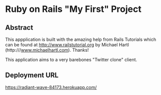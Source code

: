 # Ruby on Rails "My First" Project

## Abstract
This appplication is built with the amazing help from Rails Tutorials which can be found at http://www.railstutorial.org by Michael Hartl (http:///www.michaelhartl.com). Thanks! 

This application aims to a very barebones "Twitter clone" client.

## Deployment URL
https://radiant-wave-84173.herokuapp.com/ 
